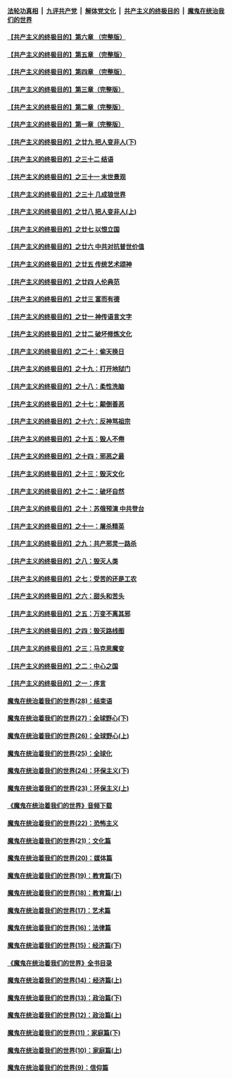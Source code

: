 

####  [法轮功真相](../../../../basic/blob/master/README.md?t=06041631) &nbsp;|&nbsp; [九评共产党](../../../../9ping.md/blob/master/README.md?t=06041631) &nbsp;|&nbsp; [解体党文化](../../../../jtdwh.md/blob/master/README.md?t=06041631)  &nbsp;|&nbsp; [共产主义的终极目的](../../../../gczydzjmd.md/blob/master/README.md?t=06041631) &nbsp;|&nbsp; [魔鬼在统治我们的世界](../../../../mgztzwmdsj.md/blob/master/README.md?t=06041631) 

#### [【共产主义的终极目的】第六章 （完整版）](../pages/nsc422/n11428913.md?t=06041631) 

#### [【共产主义的终极目的】第五章 （完整版）](../pages/nsc422/n11428912.md?t=06041631) 

#### [【共产主义的终极目的】第四章 （完整版）](../pages/nsc422/n11428907.md?t=06041631) 

#### [【共产主义的终极目的】第三章（完整版）](../pages/nsc422/n11428848.md?t=06041631) 

#### [【共产主义的终极目的】第二章（完整版）](../pages/nsc422/n11428831.md?t=06041631) 

#### [【共产主义的终极目的】第一章（完整版）](../pages/nsc422/n11417651.md?t=06041631) 

#### [【共产主义的终极目的】之廿九 把人变非人(下)](../pages/nsc422/n11344140.md?t=06041631) 

#### [【共产主义的终极目的】之三十二 结语](../pages/nsc422/n11360535.md?t=06041631) 

#### [【共产主义的终极目的】之三十一 末世景观](../pages/nsc422/n11351129.md?t=06041631) 

#### [【共产主义的终极目的】之三十 几成狼世界](../pages/nsc422/n11348280.md?t=06041631) 

#### [【共产主义的终极目的】之廿八 把人变非人(上)](../pages/nsc422/n11340492.md?t=06041631) 

#### [【共产主义的终极目的】之廿七 以恨立国](../pages/nsc422/n11336944.md?t=06041631) 

#### [【共产主义的终极目的】之廿六 中共对抗普世价值](../pages/nsc422/n11324785.md?t=06041631) 

#### [【共产主义的终极目的】之廿五 传统艺术颂神](../pages/nsc422/n11296396.md?t=06041631) 

#### [【共产主义的终极目的】之廿四 人伦典范](../pages/nsc422/n11296397.md?t=06041631) 

#### [【共产主义的终极目的】之廿三 富而有德](../pages/nsc422/n11283598.md?t=06041631) 

#### [【共产主义的终极目的】之廿一 神传语言文字](../pages/nsc422/n11263265.md?t=06041631) 

#### [【共产主义的终极目的】之廿二 破坏修炼文化](../pages/nsc422/n11245728.md?t=06041631) 

#### [【共产主义的终极目的】之二十：偷天换日](../pages/nsc422/n11238846.md?t=06041631) 

#### [【共产主义的终极目的】之十九：打开地狱门](../pages/nsc422/n11206376.md?t=06041631) 

#### [【共产主义的终极目的】之十八：柔性洗脑](../pages/nsc422/n11199994.md?t=06041631) 

#### [【共产主义的终极目的】之十七：颠倒善恶](../pages/nsc422/n11179782.md?t=06041631) 

#### [【共产主义的终极目的】之十六：反神骂祖宗](../pages/nsc422/n11166798.md?t=06041631) 

#### [【共产主义的终极目的】之十五：毁人不倦](../pages/nsc422/n11166792.md?t=06041631) 

#### [【共产主义的终极目的】之十四：邪恶之最](../pages/nsc422/n11150249.md?t=06041631) 

#### [【共产主义的终极目的】之十三：毁灭文化](../pages/nsc422/n11135227.md?t=06041631) 

#### [【共产主义的终极目的】之十二：破坏自然](../pages/nsc422/n11135214.md?t=06041631) 

#### [【共产主义的终极目的】之十：苏俄预演 中共登台](../pages/nsc422/n11118424.md?t=06041631) 

#### [【共产主义的终极目的】之十一：屠杀精英](../pages/nsc422/n11118442.md?t=06041631) 

#### [【共产主义的终极目的】之九：共产邪灵一路杀](../pages/nsc422/n11114139.md?t=06041631) 

#### [【共产主义的终极目的】之八：毁灭人类](../pages/nsc422/n11108503.md?t=06041631) 

#### [【共产主义的终极目的】之七：受苦的还是工农](../pages/nsc422/n11101809.md?t=06041631) 

#### [【共产主义的终极目的】之六：甜头和苦头](../pages/nsc422/n11096971.md?t=06041631) 

#### [【共产主义的终极目的】之五：万变不离其邪](../pages/nsc422/n11091285.md?t=06041631) 

#### [【共产主义的终极目的】之四：毁灭路线图](../pages/nsc422/n11086284.md?t=06041631) 

#### [【共产主义的终极目的】之三：马克思魔变](../pages/nsc422/n11061941.md?t=06041631) 

#### [【共产主义的终极目的】之二：中心之国](../pages/nsc422/n11047728.md?t=06041631) 

#### [【共产主义的终极目的】之一：序言](../pages/nsc422/n11086077.md?t=06041631) 

#### [魔鬼在统治着我们的世界(28)：结束语](../pages/nsc422/n10936246.md?t=06041631) 

#### [魔鬼在统治着我们的世界(27)：全球野心(下)](../pages/nsc422/n10928319.md?t=06041631) 

#### [魔鬼在统治着我们的世界(26)：全球野心(上)](../pages/nsc422/n10900318.md?t=06041631) 

#### [魔鬼在统治着我们的世界(25)：全球化](../pages/nsc422/n10788205.md?t=06041631) 

#### [魔鬼在统治着我们的世界(24)：环保主义(下)](../pages/nsc422/n10695307.md?t=06041631) 

#### [魔鬼在统治着我们的世界(23)：环保主义(上)](../pages/nsc422/n10688613.md?t=06041631) 

#### [《魔鬼在统治着我们的世界》音频下载](../pages/nsc422/n10635553.md?t=06041631) 

#### [魔鬼在统治着我们的世界(22)：恐怖主义](../pages/nsc422/n10614727.md?t=06041631) 

#### [魔鬼在统治着我们的世界(21)：文化篇](../pages/nsc422/n10597706.md?t=06041631) 

#### [魔鬼在统治着我们的世界(20)：媒体篇](../pages/nsc422/n10586579.md?t=06041631) 

#### [魔鬼在统治着我们的世界(19)：教育篇(下)](../pages/nsc422/n10564808.md?t=06041631) 

#### [魔鬼在统治着我们的世界(18)：教育篇(上)](../pages/nsc422/n10526970.md?t=06041631) 

#### [魔鬼在统治着我们的世界(17)：艺术篇](../pages/nsc422/n10499093.md?t=06041631) 

#### [魔鬼在统治着我们的世界(16)：法律篇](../pages/nsc422/n10485969.md?t=06041631) 

#### [魔鬼在统治着我们的世界(15)：经济篇(下)](../pages/nsc422/n10469975.md?t=06041631) 

#### [《魔鬼在统治着我们的世界》全书目录](../pages/nsc422/n10464261.md?t=06041631) 

#### [魔鬼在统治着我们的世界(14)：经济篇(上)](../pages/nsc422/n10457370.md?t=06041631) 

#### [魔鬼在统治着我们的世界(13)：政治篇(下)](../pages/nsc422/n10448270.md?t=06041631) 

#### [魔鬼在统治着我们的世界(12)：政治篇(上)](../pages/nsc422/n10444576.md?t=06041631) 

#### [魔鬼在统治着我们的世界(11)：家庭篇(下)](../pages/nsc422/n10440961.md?t=06041631) 

#### [魔鬼在统治着我们的世界(10)：家庭篇(上)](../pages/nsc422/n10435448.md?t=06041631) 

#### [魔鬼在统治着我们的世界(9)：信仰篇](../pages/nsc422/n10432159.md?t=06041631) 

